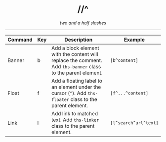 <div align="center">

<h1>//^</h1>
<i>two and a half slashes</i>
</div>


---

| Command | Key | Description                                                                                                  | Example               |
|---------|-----|--------------------------------------------------------------------------------------------------------------|-----------------------|
| Banner  | b   | Add a block element with the content will replace the comment. Add `ths-banner` class to the parent element. | `[b^content]`         |
| Float   | f   | Add a floating label to an element under the cursor (`^`). Add `ths-floater` class to the parent element.    | `[f^...^content]`     |
| Link    | l   | Add link to matched text. Add `ths-linker` class to the parent element.                                      | `[l^search^url^text]` |